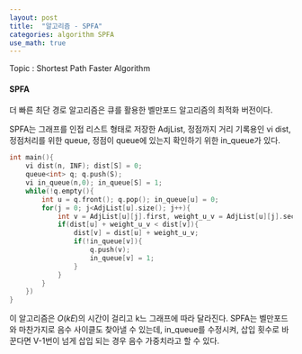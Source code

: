 ```yaml
---
layout: post
title:  "알고리즘 - SPFA"
categories: algorithm SPFA
use_math: true
---
```


Topic : Shortest Path Faster Algorithm

#### SPFA
더 빠른 최단 경로 알고리즘은 큐를 활용한 벨만포드 알고리즘의 최적화 버전이다.

SPFA는 그래프를 인접 리스트 형태로 저장한 AdjList, 정점까지 거리 기록용인 vi dist, 정점처리를 위한 queue, 정점이 queue에 있는지 확인하기 위한 in_queue가 있다.

~~~cpp
int main(){
    vi dist(n, INF); dist[S] = 0;
    queue<int> q; q.push(S);
    vi in_queue(n,0); in_queue[S] = 1;
    while(!q.empty(){
        int u = q.front(); q.pop(); in_queue[u] = 0;
        for(j = 0; j<AdjList[u].size(); j++){
            int v = AdjList[u][j].first, weight_u_v = AdjList[u][j].second;
            if(dist[u] + weight_u_v < dist[v]){
                dist[v] = dist[u] + weight_u_v;
                if(!in_queue[v]){
                    q.push(v);
                    in_queue[v] = 1;
                }
            }
        }
    })
}
~~~
이 알고리즘은 $O(kE)$의 시간이 걸리고 k느 그래프에 따라 달라진다. 
SPFA는 벨만포드와 마찬가지로 음수 사이클도 찾아낼 수 있는데, in_queue를 수정시켜, 삽입 횟수로 바꾼다면 V-1번이 넘게 삽입 되는 경우 음수 가중치라고 할 수 있다.